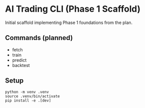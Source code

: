 # AI Trading CLI (Phase 1 Scaffold)

Initial scaffold implementing Phase 1 foundations from the plan.

## Commands (planned)
- fetch
- train
- predict
- backtest

## Setup
```
python -m venv .venv
source .venv/bin/activate
pip install -e .[dev]
```
